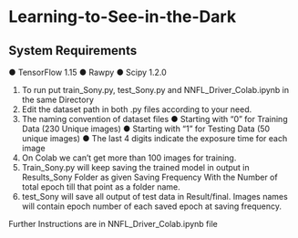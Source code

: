 # Learning-to-See-in-the-Dark

## System Requirements
● TensorFlow 1.15
● Rawpy
● Scipy 1.2.0
1. To run put train_Sony.py, test_Sony.py and NNFL_Driver_Colab.ipynb in the same Directory
2. Edit the dataset path in both .py files according to your need.
3. The naming convention of dataset files
● Starting with “0” for Training Data (230 Unique images)
● Starting with “1” for Testing Data (50 unique images)
● The last 4 digits indicate the exposure time for each image
4. On Colab we can’t get more than 100 images for training.
5. Train_Sony.py will keep saving the trained model in output in Results_Sony Folder as given Saving Frequency With the Number of total epoch till that point as a folder name.
6. test_Sony will save all output of test data in Result/final. Images names will contain epoch number of each saved epoch at saving frequency.

Further Instructions are in NNFL_Driver_Colab.ipynb file

